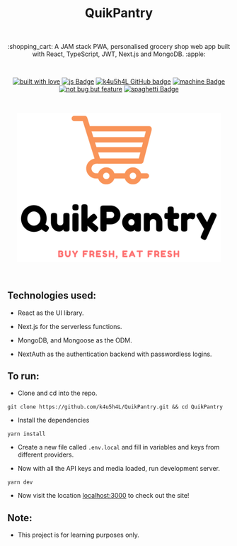 <h1 align="center">QuikPantry</h1></br>

<p align="center">
:shopping_cart:  A JAM stack PWA, personalised grocery shop web app built with React, TypeScript, JWT, Next.js and MongoDB. :apple:
</p>
<br>

<p align="center">
  <a href="#"><img alt="built with love" src="https://forthebadge.com/images/badges/built-with-love.svg"/></a>
  <a href="#"><img alt="js Badge" src="https://forthebadge.com/images/badges/made-with-typescript.svg"/></a>
  <a href="https://github.com/k4u5h4L"><img alt="k4u5h4L GitHub badge" height="37" src="https://badgen.net/badge/GitHub/k4u5h4L?icon=github&color=24292e"/></a>
  <a href="#"><img alt="machine Badge" height="37" src="https://forthebadge.com/images/badges/works-on-my-machine.svg"/></a>
  <a href="#"><img alt="not bug but feature" height="37" src="https://forthebadge.com/images/badges/not-a-bug-a-feature.svg"/></a>
  <a href="#"><img alt="spaghetti Badge" src="https://forthebadge.com/images/badges/contains-tasty-spaghetti-code.svg"/></a>
</p>

<br>
<p align="center">
<img width="460px" src="assets/logo.png" alt="quikpantry"></img>
</p><br>

## Technologies used:

-   React as the UI library.

-   Next.js for the serverless functions.

-   MongoDB, and Mongoose as the ODM.

-   NextAuth as the authentication backend with passwordless logins.

## To run:

-   Clone and cd into the repo.

```
git clone https://github.com/k4u5h4L/QuikPantry.git && cd QuikPantry
```

-   Install the dependencies

```
yarn install
```

-   Create a new file called `.env.local` and fill in variables and keys from different providers.

<!-- -   Run migrations for the DB (if not present).

```
npx prisma migrate dev --preview-feature
npx prisma generate
``` -->

-   Now with all the API keys and media loaded, run development server.

```
yarn dev
```

-   Now visit the location [localhost:3000](http://localhost:3000) to check out the site!

## Note:

-   This project is for learning purposes only.

<!-- -   Any contribution is welcome. You may fork the repo and issue a PR. -->
